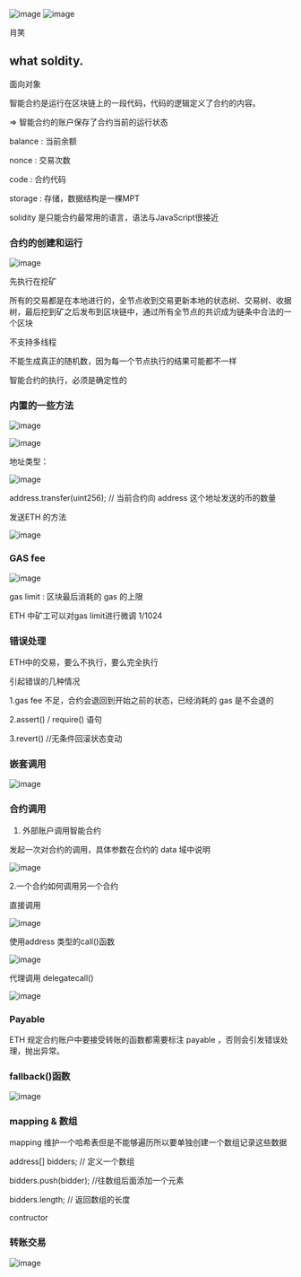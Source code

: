 ![image](https://github.com/user-attachments/assets/bd8b29f3-eac8-413b-ab54-4fd9db87fb1d)
![image](https://github.com/user-attachments/assets/11741d43-a358-433c-9661-5a3558cbf553)


肖笑

## what soldity.

面向对象

智能合约是运行在区块链上的一段代码，代码的逻辑定义了合约的内容。

=> 智能合约的账户保存了合约当前的运行状态 

  balance : 当前余额

  nonce : 交易次数

  code : 合约代码

  storage : 存储，数据结构是一棵MPT

  solidity 是只能合约最常用的语言，语法与JavaScript很接近



### 合约的创建和运行

![image](https://github.com/user-attachments/assets/35dc7dc3-d39f-4b8a-bfd9-d70e22d85695)

先执行在挖矿

 所有的交易都是在本地进行的，全节点收到交易更新本地的状态树、交易树、收据树，最后挖到矿之后发布到区块链中，通过所有全节点的共识成为链条中合法的一个区块 

 不支持多线程

 不能生成真正的随机数，因为每一个节点执行的结果可能都不一样

 智能合约的执行，必须是确定性的


 ### 内置的一些方法

![image](https://github.com/user-attachments/assets/7262d57d-2f31-4db2-a2b7-84d21e77f64a)

![image](https://github.com/user-attachments/assets/e7882f00-3757-49ca-817d-1291e966e651)

地址类型：

![image](https://github.com/user-attachments/assets/0d293c74-4ee4-4ac7-84c0-3992de52ba71)

address.transfer(uint256); // 当前合约向 address 这个地址发送的币的数量

发送ETH 的方法

![image](https://github.com/user-attachments/assets/873b8d8b-45ab-4e78-8534-71da0aa664ae)


### GAS fee

![image](https://github.com/user-attachments/assets/35a55826-a5a1-48c1-a141-ae4029a27b91)

gas limit : 区块最后消耗的 gas 的上限

ETH 中矿工可以对gas limit进行微调 1/1024

### 错误处理

ETH中的交易，要么不执行，要么完全执行

引起错误的几种情况

1.gas fee 不足，合约会退回到开始之前的状态，已经消耗的 gas 是不会退的

2.assert() / require() 语句

3.revert() //无条件回滚状态变动
   
### 嵌套调用

![image](https://github.com/user-attachments/assets/8ad94153-9019-45b6-84d3-663c06668c01)

###

### 合约调用

1. 外部账户调用智能合约

发起一次对合约的调用，具体参数在合约的 data 域中说明

![image](https://github.com/user-attachments/assets/bfe6d4ee-a885-4758-84a6-817af841670b)

2.一个合约如何调用另一个合约

直接调用

![image](https://github.com/user-attachments/assets/38ba115b-fa2a-4791-8c99-5d66f94cc319)

使用address 类型的call()函数

![image](https://github.com/user-attachments/assets/2681ff07-93ef-4385-95f9-42a1fe28a0c8)

代理调用 delegatecall()

![image](https://github.com/user-attachments/assets/399ab81c-251b-475f-b692-9566814259db)


### Payable 

ETH 规定合约账户中要接受转账的函数都需要标注 payable ，否则会引发错误处理，抛出异常。

### fallback()函数

![image](https://github.com/user-attachments/assets/b6044950-8a68-4cc4-ae50-d5939a42275c)


### mapping & 数组

mapping 维护一个哈希表但是不能够遍历所以要单独创建一个数组记录这些数据

address[] bidders; // 定义一个数组

bidders.push(bidder); //往数组后面添加一个元素

bidders.length; // 返回数组的长度

contructor

### 转账交易

![image](https://github.com/user-attachments/assets/73dac5b5-6b9e-4a11-88a5-0e4ef04bc53a)

